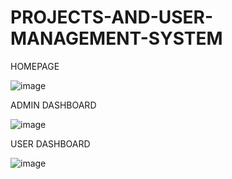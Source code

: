 # PROJECTS-AND-USER-MANAGEMENT-SYSTEM

HOMEPAGE

![image](https://user-images.githubusercontent.com/88833303/184895507-41ea3f05-8feb-4c98-9420-989e49ff0976.png)


ADMIN DASHBOARD

![image](https://user-images.githubusercontent.com/88833303/184896380-9db02167-ca8a-40e1-88b5-8ed38fb0e62c.png)


USER DASHBOARD

![image](https://user-images.githubusercontent.com/88833303/184896741-684087be-570b-4c13-bcb6-0c364b3d7e6e.png)
